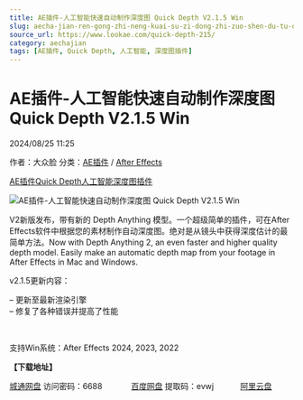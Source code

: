 ```yaml
---
title: AE插件-人工智能快速自动制作深度图 Quick Depth V2.1.5 Win
slug: aecha-jian-ren-gong-zhi-neng-kuai-su-zi-dong-zhi-zuo-shen-du-tu-quick-depth-v2-1-5-win
source_url: https://www.lookae.com/quick-depth-215/
category: aechajian
tags: [AE插件, Quick Depth, 人工智能, 深度图插件]
---
```

# AE插件-人工智能快速自动制作深度图 Quick Depth V2.1.5 Win

2024/08/25 11:25

作者：大众脸
分类：[AE插件](https://www.lookae.com/after-effects/aechajian/) / [After Effects](https://www.lookae.com/after-effects/)

[AE插件](https://www.lookae.com/tag/ae%e6%8f%92%e4%bb%b6/)[Quick Depth](https://www.lookae.com/tag/quick-depth/)[人工智能](https://www.lookae.com/tag/%e4%ba%ba%e5%b7%a5%e6%99%ba%e8%83%bd/)[深度图插件](https://www.lookae.com/tag/%e6%b7%b1%e5%ba%a6%e5%9b%be%e6%8f%92%e4%bb%b6/)

![AE插件-人工智能快速自动制作深度图 Quick Depth V2.1.5 Win](https://www.lookae.com/wp-content/uploads/2024/02/Quick-Depth-v2.jpg "AE插件-人工智能快速自动制作深度图 Quick Depth V2.1.5 Win-LookAE.com")

V2新版发布，带有新的 Depth Anything 模型。一个超级简单的插件，可在After Effects软件中根据您的素材制作自动深度图。绝对是从镜头中获得深度估计的最简单方法。Now with Depth Anything 2, an even faster and higher quality depth model. Easily make an automatic depth map from your footage in After Effects in Mac and Windows.

v2.1.5更新内容：

– 更新至最新渲染引擎  
– 修复了各种错误并提高了性能

[﻿﻿﻿](https://cloud.video.taobao.com/play/u/null/p/1/e/6/t/1/451086974624.mp4)

支持Win系统：After Effects 2024, 2023, 2022

**【下载地址】**

[城通网盘](https://url70.ctfile.com/f/2827370-1345300489-0a7b52?p=4431) 访问密码：6688             [百度网盘](https://pan.baidu.com/s/1Ol-fPTAhgm_VWiwZkj4Mbg?pwd=evwj) 提取码：evwj            [阿里云盘](https://www.alipan.com/s/dBCNofAaA1C)

